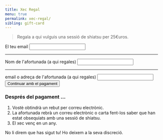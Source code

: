 ```yaml
---
title: Xec Regal
menu: true
permalink: xec-regal/
sibling: gift-card
---
```


> Regala a qui vulguis una sessió de shiatsu per 25€uros.

<form action="#">
  <label for="from">
    El teu email
  </label>
  <input id="to" name="gift[from]" required="required" type="email">
  <hr>
  <label for="to">
    Nom de l'afortunada (a qui regales)
  </label>
  <input id="to" name="gift[to]" required="required" type="text">
  <hr>
  <label for="to">
    email o adreça de l'afortunada (a qui regales)
  </label>
  <input id="to" name="gift[method]" required="required" type="text">
  <button type="submit">Continuar amb el pagament</button>
</form>

### Després del pagament ...

1. Vostè obtindrà un rebut per correu electrònic.
2. La afortunada rebrà un correu electrònic o carta fent-los saber que han estat obsequiats amb una sessió de shiatsu.
3. El xec venç en un any.

No li direm que has sigut tu! Ho deixem a la seva discreció.
